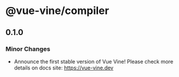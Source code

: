# @vue-vine/compiler

## 0.1.0

### Minor Changes

- Announce the first stable version of Vue Vine! Please check more details on docs site: https://vue-vine.dev

